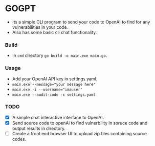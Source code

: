# GOGPT
 - Its a simple CLI program to send your code to OpenAI to find for any vulnerabilities in your code.
 - Also has some basic cli chat functionality.

### Build 
 - In `cmd` directory `go build -o main.exe main.go`.

### Usage
 - Add your OpenAI API key in settings.yaml.
 - `main.exe --message="your message here"` 
 - `main.exe -i --username="imauser"`
 - `main.exe --audit-code -c settings.yaml`

### TODO
- [x] A simple chat interactive interface to OpenAI.
- [x] Send source code to openAI to find vulnerbility in soruce code and output results in directory.
- [ ] Create a front end browser UI to upload zip files containing source codes.
